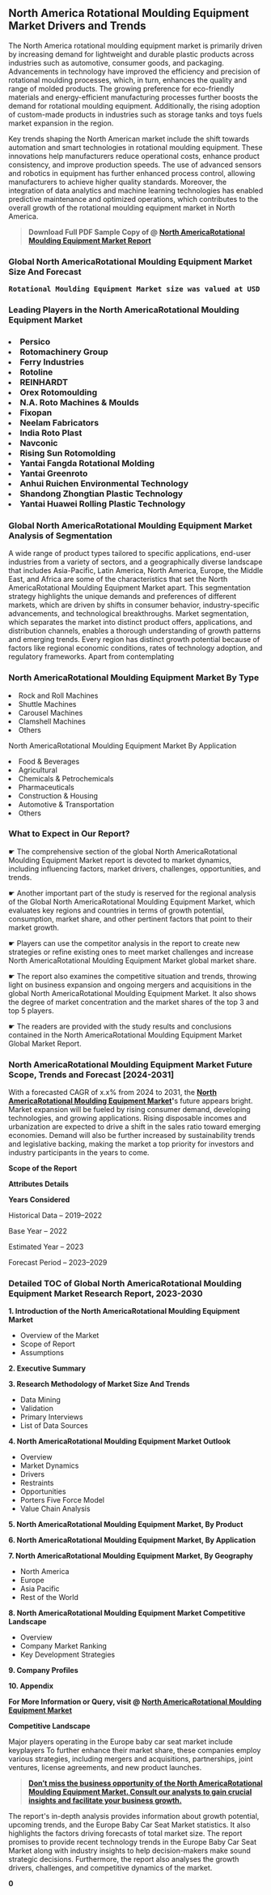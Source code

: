 <p> <h2>North America Rotational Moulding Equipment Market Drivers and Trends</h2><p>The North America rotational moulding equipment market is primarily driven by increasing demand for lightweight and durable plastic products across industries such as automotive, consumer goods, and packaging. Advancements in technology have improved the efficiency and precision of rotational moulding processes, which, in turn, enhances the quality and range of molded products. The growing preference for eco-friendly materials and energy-efficient manufacturing processes further boosts the demand for rotational moulding equipment. Additionally, the rising adoption of custom-made products in industries such as storage tanks and toys fuels market expansion in the region.</p><p>Key trends shaping the North American market include the shift towards automation and smart technologies in rotational moulding equipment. These innovations help manufacturers reduce operational costs, enhance product consistency, and improve production speeds. The use of advanced sensors and robotics in equipment has further enhanced process control, allowing manufacturers to achieve higher quality standards. Moreover, the integration of data analytics and machine learning technologies has enabled predictive maintenance and optimized operations, which contributes to the overall growth of the rotational moulding equipment market in North America.</p></p><blockquote id="" class=""><strong>Download Full PDF Sample Copy of @&nbsp;<a href="https://www.verifiedmarketreports.com/download-sample/?rid=318098&utm_source=GitHub-Jan&utm_medium=258" target="_blank">North AmericaRotational Moulding Equipment Market Report</a>&nbsp;&nbsp;</strong></blockquote><h3 id="" class=""><strong>Global&nbsp;North AmericaRotational Moulding Equipment Market Size And Forecast</strong></h3><pre class="reader-text-block__code-block"><strong>Rotational Moulding Equipment Market size was valued at USD 1.5 Billion in 2022 and is projected to reach USD 2.4 Billion by 2030, growing at a CAGR of 7.5% from 2024 to 2030.</strong></pre><h3 id="" class="">Leading Players in the&nbsp;North AmericaRotational Moulding Equipment Market</h3><h3 class=""></Li><Li>Persico</Li><Li> Rotomachinery Group</Li><Li> Ferry Industries</Li><Li> Rotoline</Li><Li> REINHARDT</Li><Li> Orex Rotomoulding</Li><Li> N.A. Roto Machines & Moulds</Li><Li> Fixopan</Li><Li> Neelam Fabricators</Li><Li> India Roto Plast</Li><Li> Navconic</Li><Li> Rising Sun Rotomolding</Li><Li> Yantai Fangda Rotational Molding</Li><Li> Yantai Greenroto</Li><Li> Anhui Ruichen Environmental Technology</Li><Li> Shandong Zhongtian Plastic Technology</Li><Li> Yantai Huawei Rolling Plastic Technology</h3><h3 id="" class="">Global&nbsp;North AmericaRotational Moulding Equipment Market Analysis of Segmentation</h3><p id="" class="">A wide range of product types tailored to specific applications, end-user industries from a variety of sectors, and a geographically diverse landscape that includes Asia-Pacific, Latin America, North America, Europe, the Middle East, and Africa are some of the characteristics that set the North AmericaRotational Moulding Equipment Market apart. This segmentation strategy highlights the unique demands and preferences of different markets, which are driven by shifts in consumer behavior, industry-specific advancements, and technological breakthroughs. Market segmentation, which separates the market into distinct product offers, applications, and distribution channels, enables a thorough understanding of growth patterns and emerging trends. Every region has distinct growth potential because of factors like regional economic conditions, rates of technology adoption, and regulatory frameworks. Apart from contemplating</p><h3 id="" class="">North AmericaRotational Moulding Equipment Market&nbsp;By Type</h3><p></Li><Li>Rock and Roll Machines</Li><Li> Shuttle Machines</Li><Li> Carousel Machines</Li><Li> Clamshell Machines</Li><Li> Others</p><div class="" data-test-id=""><p>North AmericaRotational Moulding Equipment Market&nbsp;By Application</p></div><p class=""></Li><Li>Food & Beverages</Li><Li> Agricultural</Li><Li> Chemicals & Petrochemicals</Li><Li> Pharmaceuticals</Li><Li> Construction & Housing</Li><Li> Automotive & Transportation</Li><Li> Others</p><div class="" data-test-id=""><h3><span class="">What to Expect in Our Report?</span></h3></div><div class="" data-test-id=""><p><span class="">☛ The comprehensive section of the global North AmericaRotational Moulding Equipment Market report is devoted to market dynamics, including influencing factors, market drivers, challenges, opportunities, and trends.</span></p></div><div class="" data-test-id=""><p><span class="">☛ Another important part of the study is reserved for the regional analysis of the Global North AmericaRotational Moulding Equipment Market, which evaluates key regions and countries in terms of growth potential, consumption, market share, and other pertinent factors that point to their market growth.</span></p></div><div class="" data-test-id=""><p><span class="">☛ Players can use the competitor analysis in the report to create new strategies or refine existing ones to meet market challenges and increase North AmericaRotational Moulding Equipment Market global market share.</span></p></div><div class="" data-test-id=""><p><span class="">☛ The report also examines the competitive situation and trends, throwing light on business expansion and ongoing mergers and acquisitions in the global North AmericaRotational Moulding Equipment Market. It also shows the degree of market concentration and the market shares of the top 3 and top 5 players.</span></p></div><div class="" data-test-id=""><p><span class="">☛ The readers are provided with the study results and conclusions contained in the North AmericaRotational Moulding Equipment Market Global Market Report.</span></p></div><div class="" data-test-id=""><h3><span class="">North AmericaRotational Moulding Equipment Market Future Scope, Trends and Forecast [2024-2031]</span></h3></div><div class="" data-test-id=""><p><span class="">With a forecasted CAGR of x.x% from 2024 to 2031, the <strong><a href="https://www.verifiedmarketreports.com/download-sample/?rid=318098&utm_source=GitHub-Jan&utm_medium=258" target="_blank">North AmericaRotational Moulding Equipment Market</a>'</strong>s future appears bright. Market expansion will be fueled by rising consumer demand, developing technologies, and growing applications. Rising disposable incomes and urbanization are expected to drive a shift in the sales ratio toward emerging economies. Demand will also be further increased by sustainability trends and legislative backing, making the market a top priority for investors and industry participants in the years to come.</span></p><p id="ember66" class="ember-view reader-text-block__paragraph"><strong>Scope of the Report</strong></p><p id="ember67" class="ember-view reader-text-block__paragraph"><strong>Attributes Details</strong></p><p id="ember68" class="ember-view reader-text-block__paragraph"><strong>Years Considered</strong></p><p id="ember69" class="ember-view reader-text-block__paragraph">Historical Data &ndash; 2019&ndash;2022</p><p id="ember70" class="ember-view reader-text-block__paragraph">Base Year &ndash; 2022</p><p id="ember71" class="ember-view reader-text-block__paragraph">Estimated Year &ndash; 2023</p><p id="ember72" class="ember-view reader-text-block__paragraph">Forecast Period &ndash; 2023&ndash;2029</p></div><h3 id="" class="">Detailed TOC of Global North AmericaRotational Moulding Equipment Market Research Report, 2023-2030</h3><p id="" class=""><strong>1. Introduction of the North AmericaRotational Moulding Equipment Market</strong></p><ul><li>Overview of the Market</li><li>Scope of Report</li><li>Assumptions</li></ul><p id="" class=""><strong>2. Executive Summary</strong></p><p id="" class=""><strong>3. Research Methodology of Market Size And Trends</strong></p><ul><li>Data Mining</li><li>Validation</li><li>Primary Interviews</li><li>List of Data Sources</li></ul><p id="" class=""><strong>4. North AmericaRotational Moulding Equipment Market Outlook</strong></p><ul><li>Overview</li><li>Market Dynamics</li><li>Drivers</li><li>Restraints</li><li>Opportunities</li><li>Porters Five Force Model</li><li>Value Chain Analysis</li></ul><p id="" class=""><strong>5. North AmericaRotational Moulding Equipment Market, By Product</strong></p><p id="" class=""><strong>6. North AmericaRotational Moulding Equipment Market, By Application</strong></p><p id="" class=""><strong>7. North AmericaRotational Moulding Equipment Market, By Geography</strong></p><ul><li>North America</li><li>Europe</li><li>Asia Pacific</li><li>Rest of the World</li></ul><p id="" class=""><strong>8. North AmericaRotational Moulding Equipment Market Competitive Landscape</strong></p><ul><li>Overview</li><li>Company Market Ranking</li><li>Key Development Strategies</li></ul><p id="" class=""><strong>9. Company Profiles</strong></p><p id="" class=""><strong>10. Appendix</strong></p><p><strong>For More Information or Query, visit&nbsp;@ <a href="https://www.verifiedmarketreports.com/product/rotational-moulding-equipment-market/" target="_blank">North AmericaRotational Moulding Equipment Market</a></strong></p><p id="ember61" class="ember-view reader-text-block__paragraph"><strong>Competitive Landscape</strong></p><p id="ember62" class="ember-view reader-text-block__paragraph">Major players operating in the Europe baby car seat market include keyplayers To further enhance their market share, these companies employ various strategies, including mergers and acquisitions, partnerships, joint ventures, license agreements, and new product launches.</p><blockquote id="ember63" class="ember-view reader-text-block__blockquote"><strong><a href="https://www.verifiedmarketreports.com/download-sample/?rid=318098&utm_source=GitHub-Jan&utm_medium=258" target="_blank">Don&rsquo;t miss the business opportunity of the North AmericaRotational Moulding Equipment Market. Consult our analysts to gain crucial insights and facilitate your business growth.</a></strong></blockquote><p id="ember64" class="ember-view reader-text-block__paragraph">The report's in-depth analysis provides information about growth potential, upcoming trends, and the Europe Baby Car Seat Market statistics. It also highlights the factors driving forecasts of total market size. The report promises to provide recent technology trends in the Europe Baby Car Seat Market along with industry insights to help decision-makers make sound strategic decisions. Furthermore, the report also analyses the growth drivers, challenges, and competitive dynamics of the market.</p><p class="ember-view reader-text-block__paragraph"><strong>0</strong></p>

